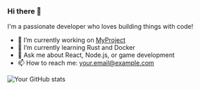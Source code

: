 ### Hi there 👋

I'm a passionate developer who loves building things with code!

- 🔭 I’m currently working on [MyProject](https://github.com/yourusername/myproject)
- 🌱 I’m currently learning Rust and Docker
- 💬 Ask me about React, Node.js, or game development
- 📫 How to reach me: [your.email@example.com](mailto:your.email@example.com)

![Your GitHub stats](https://github-readme-stats.vercel.app/api?username=yourusername&show_icons=true&theme=radical)
